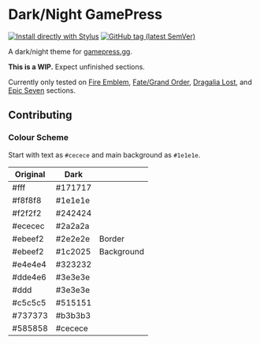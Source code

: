# Dark/Night GamePress

[![Install directly with Stylus](https://img.shields.io/badge/Install%20directly%20with-Stylus-238b8b.svg)](https://raw.githubusercontent.com/cicerakes/DarkNight-GamePress/master/DarkNightGP.user.css)
[![GitHub tag (latest SemVer)](https://img.shields.io/github/tag/cicerakes/DarkNight-GamePress.svg?label=version)](https://github.com/cicerakes/DarkNight-GamePress/tags)

A dark/night theme for [gamepress.gg](https://gamepress.gg/).

**This is a WIP.** Expect unfinished sections.

Currently only tested on [Fire Emblem](https://fireemblem.gamepress.gg/), [Fate/Grand Order](https://grandorder.gamepress.gg/), [Dragalia Lost](https://dragalialost.gamepress.gg/), and [Epic Seven](https://epicseven.gamepress.gg/) sections.

## Contributing
### Colour Scheme
Start with text as `#cecece` and main background as `#1e1e1e`.

| Original | Dark | |
|---|---|---|
| #fff | #171717 |
| #f8f8f8 | #1e1e1e |
| #f2f2f2 | #242424 |
| #ececec | #2a2a2a |
| #ebeef2 | #2e2e2e | Border |
| #ebeef2 | #1c2025 | Background |
| #e4e4e4 | #323232 |
| #dde4e6 | #3e3e3e |
| #ddd | #3e3e3e |
| #c5c5c5 | #515151 |
| #737373 | #b3b3b3 |
| #585858 | #cecece |
